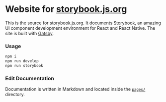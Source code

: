 # Website for [storybook.js.org](https://storybook.js.org)

This is the source for [storybook.js.org](https://storybook.js.org). It documents [Storybook](https://github.com/storybooks/storybook), an amazing UI component development environment for React and React Native. The site is built with [Gatsby](https://github.com/gatsbyjs/gatsby).

### Usage

```sh
npm i
npm run develop
npm run storybook
```

### Edit Documentation

Documentation is written in Markdown and located inside the [`pages/`](pages/) directory.
